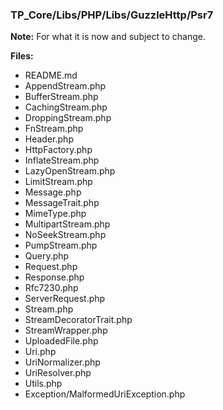 ### TP_Core/Libs/PHP/Libs/GuzzleHttp/Psr7

**Note:** For what it is now and subject to change. 

**Files:** 
- README.md
- AppendStream.php 	
- BufferStream.php 	
- CachingStream.php 	
- DroppingStream.php 	
- FnStream.php 	
- Header.php 	
- HttpFactory.php 	
- InflateStream.php 	
- LazyOpenStream.php 	
- LimitStream.php 	
- Message.php 	
- MessageTrait.php 	
- MimeType.php 	
- MultipartStream.php 	
- NoSeekStream.php 	
- PumpStream.php 	
- Query.php 	
- Request.php 	
- Response.php 	
- Rfc7230.php 	
- ServerRequest.php 	
- Stream.php 	
- StreamDecoratorTrait.php 	
- StreamWrapper.php 	
- UploadedFile.php 	
- Uri.php 	
- UriNormalizer.php 	
- UriResolver.php 	
- Utils.php 	
- Exception/MalformedUriException.php 	
